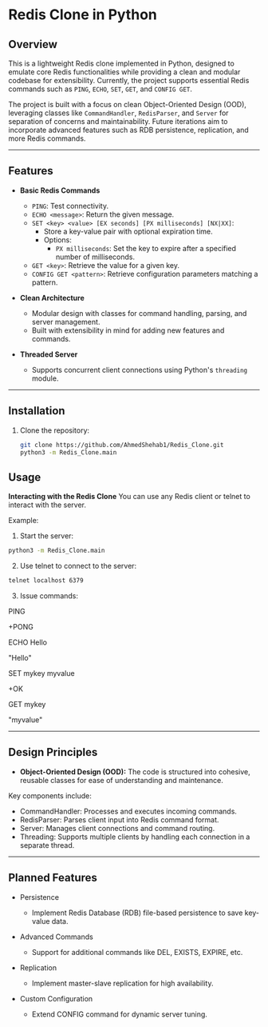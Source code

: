 # Redis Clone in Python  

## Overview  
This is a lightweight Redis clone implemented in Python, designed to emulate core Redis functionalities while providing a clean and modular codebase for extensibility. Currently, the project supports essential Redis commands such as `PING`, `ECHO`, `SET`, `GET`, and `CONFIG GET`. 

The project is built with a focus on clean Object-Oriented Design (OOD), leveraging classes like `CommandHandler`, `RedisParser`, and `Server` for separation of concerns and maintainability. Future iterations aim to incorporate advanced features such as RDB persistence, replication, and more Redis commands.

---

## Features  
- **Basic Redis Commands**  
  - `PING`: Test connectivity.  
  - `ECHO <message>`: Return the given message.  
  - `SET <key> <value> [EX seconds] [PX milliseconds] [NX|XX]`:  
    - Store a key-value pair with optional expiration time.  
    - Options:
      - `PX milliseconds`: Set the key to expire after a specified number of milliseconds.  
  - `GET <key>`: Retrieve the value for a given key.  
  - `CONFIG GET <pattern>`: Retrieve configuration parameters matching a pattern. 

- **Clean Architecture**  
  - Modular design with classes for command handling, parsing, and server management.  
  - Built with extensibility in mind for adding new features and commands.  

- **Threaded Server**  
  - Supports concurrent client connections using Python's `threading` module.  

---

## Installation  

1. Clone the repository:  
   ```bash
   git clone https://github.com/AhmedShehab1/Redis_Clone.git
   python3 -m Redis_Clone.main
   ```
## Usage
**Interacting with the Redis Clone**
You can use any Redis client or telnet to interact with the server.

Example:

1. Start the server:

```bash
python3 -m Redis_Clone.main
```
2. Use telnet to connect to the server:

```bash
telnet localhost 6379
```
3. Issue commands:

PING

+PONG

ECHO Hello

"Hello"

SET mykey myvalue

+OK

GET mykey

"myvalue"

---

## Design Principles
+ **Object-Oriented Design (OOD):**
The code is structured into cohesive, reusable classes for ease of understanding and maintenance.

Key components include:

  + CommandHandler: Processes and executes incoming commands.
  + RedisParser: Parses client input into Redis command format.
  + Server: Manages client connections and command routing.
+ Threading:
Supports multiple clients by handling each connection in a separate thread.

--- 

## Planned Features
+ Persistence

  + Implement Redis Database (RDB) file-based persistence to save key-value data.

+ Advanced Commands

  + Support for additional commands like DEL, EXISTS, EXPIRE, etc.

+ Replication
  + Implement master-slave replication for high availability.
    
+ Custom Configuration
  + Extend CONFIG command for dynamic server tuning.
